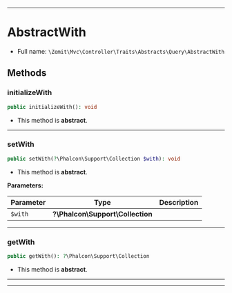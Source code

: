 ***

# AbstractWith





* Full name: `\Zemit\Mvc\Controller\Traits\Abstracts\Query\AbstractWith`




## Methods


### initializeWith



```php
public initializeWith(): void
```




* This method is **abstract**.







***

### setWith



```php
public setWith(?\Phalcon\Support\Collection $with): void
```




* This method is **abstract**.



**Parameters:**

| Parameter | Type | Description |
|-----------|------|-------------|
| `$with` | **?\Phalcon\Support\Collection** |  |





***

### getWith



```php
public getWith(): ?\Phalcon\Support\Collection
```




* This method is **abstract**.







***

***

